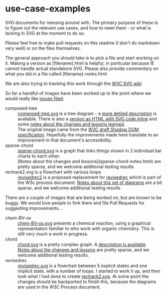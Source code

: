 # use-case-examples
SVG documents for messing around with. The primary purpose of these is to figure out the relevant use cases, 
and how to meet them - or what is lacking in SVG at the moment to do so.

Please feel free to make pull requests on this readme (I don't do markdown very well) or on the files themselves.

The general approach you should take is to pick a file and start working on it. Making a version as [filename].html is helpful, in particular because IE cannot handle actual standalone SVG. Please also provide commentary on what you did in a file called [filename]-notes.html

We are also trying to tracking this work through the [W3C SVG wiki](https://www.w3.org/wiki/SVG_Accessibility)

So far a handful of images have been worked up to the point where we would really like <a href="http://github.com/SVG-access-W3CG/use-case-examples/issues">issues filed</a>:

<dl>
 <dt>composed-tree</dt>
  <dd><a href="composed-tree.svg">composed-tree.svg</a> is a tree diagram - a <a href="composed-tree-desc.html">more detiled description</a> is available. There is also a <a href="composed-tree.html">version as HTML with SVG code inline</a> and some <a href="composed-tree-notes.html">notes about the changes and lessons learned</a>.</dd>
  <dd>The original image came from the <a href="https://w3c.github.io/webcomponents/spec/shadow">W3C draft Shadow DOM specification</a>. Hopefully the improvements made here translate to an improvement in that document's accessibility.</dd>
 <dt>sparse-chord</dt>
  <dd><a href="sparse-chord.svg">sparse-chord.svg</a> is a graph that links things shown in 2 individual bar charts to each other.</dd>
  <dd>[Notes about the changes and lessons](sparse-chord-notes.html) are pretty sparse, and we welcome additional testing results</dd>
 <dt>rectrack2.svg is a flowchart with various loops</dt>
  <dd><a href="revisedrec2.svg">revisedrec2</a> is a proposed replacement for <a href="revisedrec.svg">revisedrec</a> which is part of the W3c process document. <a href="rectrack-notes.html">Notes about this set of diagrams</a> are a bit sparse, and we welcome additional testing results</dd>
</dl>

There are a couple of images that are being worked on, but are known to be buggy. We would love people to fork them and file Pull Requests for suggesting improvements...
<dl>
 <dt>chem-BV-ox</dt>
  <dd><a href="chem-BV-ox.svg">chem-BV-ox.svg</a> presents a chemical reaction, using a graphical representation familiar to who work with organic chemistry. This is still very much a work in progress.</dd>
 <dt>chord</dt>
  <dd><a href="chord.svg">chord.svg</a> is a pretty complex graph. A <a href="https://www.w3.org/wiki/SVG_Accessibility/Cool_Graphs#uc-chord">description is available</a>.</dd>
  <dd><a href="chord-notes.html">Notes about the changes and lessons</a> are pretty sparse, and we welcome additional testing results.</dd>
 <dt>revisedrec</dt>
  <dd><a href="revisedrec.svg">revisedrec.svg</a> is a flowchart between 5 explicit states and one implicit state, with a number of loops. I started to work it up, and then took what I had done to create <a href="rectrack2.svg">rectrack2.svg</a>. At some point the changes should be backported to finish this, because the diagrams are used in the W3C Process document.</dd>
</dl>
